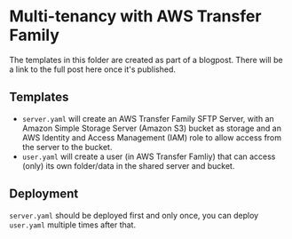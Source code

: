 # Multi-tenancy with AWS Transfer Family

The templates in this folder are created as part of a blogpost. There will be a link to the full post here once it's published.

## Templates
- `server.yaml` will create an AWS Transfer Family SFTP Server, with an Amazon Simple Storage Server (Amazon S3) bucket as storage and an AWS Identity and Access Management (IAM) role to allow access from the server to the bucket.
- `user.yaml` will create a user (in AWS Transfer Famliy) that can access (only) its own folder/data in the shared server and bucket.

## Deployment
`server.yaml` should be deployed first and only once, you can deploy `user.yaml` multiple times after that.
